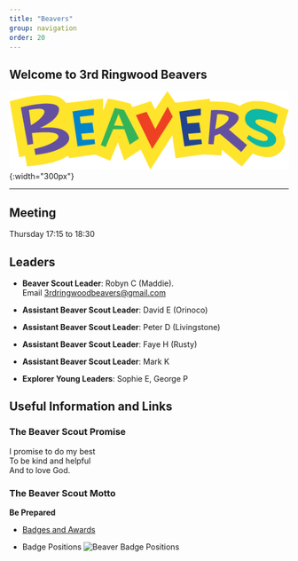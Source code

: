 ```yaml
---
title: "Beavers"
group: navigation
order: 20
---
```


## Welcome to 3rd Ringwood Beavers

![](/assets/img/scouts/Beaver_RGB_multi.png){:width="300px"}

---

## Meeting

Thursday 17:15 to 18:30

## Leaders

- **Beaver Scout Leader**: Robyn C (Maddie). Email <3rdringwoodbeavers@gmail.com>

* **Assistant Beaver Scout Leader**: David E (Orinoco)

* **Assistant Beaver Scout Leader**: Peter D (Livingstone)

* **Assistant Beaver Scout Leader**: Faye H (Rusty)

* **Assistant Beaver Scout Leader**: Mark K

* **Explorer Young Leaders**: Sophie E, George P

## Useful Information and Links

### The Beaver Scout Promise

I promise to do my best  
 To be kind and helpful  
 And to love God.

### The Beaver Scout Motto

**Be Prepared**

- [Badges and Awards](http://scouts.org.uk/supportresources/search?cat=11,18 "Beaver Badges")

- Badge Positions
  ![Beaver Badge Positions](https://members.scouts.org.uk/documents/Beaver-Scout-Uniform_Beaver-Scout-Uniform.jpg)
